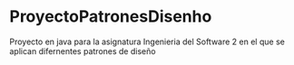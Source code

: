 # ProyectoPatronesDisenho
Proyecto en java para la asignatura Ingenieria del Software 2 en el que se aplican difernentes patrones de diseño
